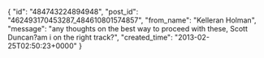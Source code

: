  {
   "id": "484743224894948",
   "post_id": "462493170453287_484610801574857",
   "from_name": "Kelleran Holman",
   "message": "any thoughts on the best way to proceed with these, Scott Duncan?am i on the right track?",
   "created_time": "2013-02-25T02:50:23+0000"
 }
